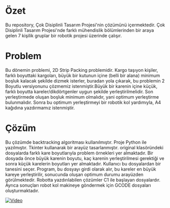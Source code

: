 # Özet 
Bu repository, Çok Disiplinli Tasarım Projesi'nin çözümünü içermektedir. Çok Disiplinli Tasarım Projesi'nde farklı mühendislik bölümlerinden bir araya gelen 7 kişilik gruplar bir robotik projesi üzerinde çalışır.   

# Problem 
Bu dönemin problemi, 2D Strip Packing problemidir. Kargo taşıyon kişiler, farklı boyuttaki kargoları, büyük bir kutunun içine (belli bir alana) minimum boşluk kalacak şekilde dizmek isterler, buradan yola çıkarak, bu problemin 2 Boyutlu versiyonunu çözmemiz istenmiştir.Büyük bir karenin içine küçük, farklı boyutta kareler/dikdörtgenler uygun şekilde yerleştirilmelidir. Son yerleştirmede oluşan boşluk minimum olmalıdır, yani optimum yerleştirme bulunmalıdır. Sonra bu optimum yerleştirmeyi bir robotik kol yardımıyla, A4 kağıdına yazdırmamız istenmiştir.   

# Çözüm 
Bu çözümde backtracking algoritması kullanılmıştır. Proje Python ile yazılmıştır. Tkinter kullanarak bir arayüz tasarlanmıştır. 
original klasöründeki dosyalarda farklı kare boyutlarıyla problem örnekleri yer almaktadır. Bir dosyada önce büyük karenin boyutu, kaç karenin yerleştirilmesi gerektiği ve sonra küçük karelerin boyutları yer almaktadır.
Kullanıcı bu dosyalardan bir tanesini seçer. Program, bu dosyayı girdi olarak alır, bu kareler en büyük kareye yerleştirilir, sonucunda oluşan optimum durumu arayüzden görülmektedir. Robotta yazdırılabilen çözümler C1 ile başlayan dosyalardır. 
Ayrıca sonuçları robot kol makineye göndermek için GCODE dosyaları oluşturmaktadır.


[![Video](https://img.youtube.com/vi/YXW24vJ2_uY/0.jpg)](https://www.youtube.com/watch?v=YXW24vJ2_uY)
